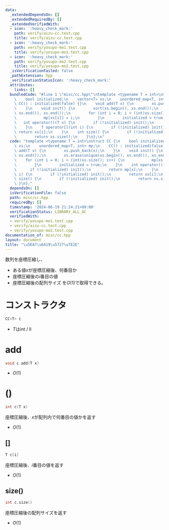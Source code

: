 ```yaml
---
data:
  _extendedDependsOn: []
  _extendedRequiredBy: []
  _extendedVerifiedWith:
  - icon: ':heavy_check_mark:'
    path: verify/aizu-cc.test.cpp
    title: verify/aizu-cc.test.cpp
  - icon: ':heavy_check_mark:'
    path: verify/yosupo-mo1.test.cpp
    title: verify/yosupo-mo1.test.cpp
  - icon: ':heavy_check_mark:'
    path: verify/yosupo-mo2.test.cpp
    title: verify/yosupo-mo2.test.cpp
  _isVerificationFailed: false
  _pathExtension: hpp
  _verificationStatusIcon: ':heavy_check_mark:'
  attributes:
    links: []
  bundledCode: "#line 1 \"misc/cc.hpp\"\ntemplate <typename T = int>\nstruct CC {\n\
    \    bool initialized;\n    vector<T> xs;\n    unordered_map<T, int> mp;\n   \
    \ CC() : initialized(false) {}\n    void add(T x) {\n        xs.push_back(x);\n\
    \    }\n    void init() {\n        sort(xs.begin(), xs.end());\n        xs.erase(unique(xs.begin(),\
    \ xs.end()), xs.end());\n        for (int i = 0; i < (int)xs.size(); i++) {\n\
    \            mp[xs[i]] = i;\n        }\n        initialized = true;\n    }\n \
    \   int operator()(T x) {\n        if (!initialized) init();\n        return mp[x];\n\
    \    }\n    T operator[](int i) {\n        if (!initialized) init();\n       \
    \ return xs[i];\n    }\n    int size() {\n        if (!initialized) init();\n\
    \        return xs.size();\n    }\n};\n"
  code: "template <typename T = int>\nstruct CC {\n    bool initialized;\n    vector<T>\
    \ xs;\n    unordered_map<T, int> mp;\n    CC() : initialized(false) {}\n    void\
    \ add(T x) {\n        xs.push_back(x);\n    }\n    void init() {\n        sort(xs.begin(),\
    \ xs.end());\n        xs.erase(unique(xs.begin(), xs.end()), xs.end());\n    \
    \    for (int i = 0; i < (int)xs.size(); i++) {\n            mp[xs[i]] = i;\n\
    \        }\n        initialized = true;\n    }\n    int operator()(T x) {\n  \
    \      if (!initialized) init();\n        return mp[x];\n    }\n    T operator[](int\
    \ i) {\n        if (!initialized) init();\n        return xs[i];\n    }\n    int\
    \ size() {\n        if (!initialized) init();\n        return xs.size();\n   \
    \ }\n};"
  dependsOn: []
  isVerificationFile: false
  path: misc/cc.hpp
  requiredBy: []
  timestamp: '2024-06-19 21:24:21+09:00'
  verificationStatus: LIBRARY_ALL_AC
  verifiedWith:
  - verify/yosupo-mo1.test.cpp
  - verify/aizu-cc.test.cpp
  - verify/yosupo-mo2.test.cpp
documentation_of: misc/cc.hpp
layout: document
title: "\u5EA7\u6A19\u5727\u7E2E"
---
```


数列を座標圧縮し、
- ある値$x$が座標圧縮後、何番目か
- 座標圧縮後の$i$番目の値
- 座標圧縮後の配列サイズ
を$O(1)$で取得できる。

# コンストラクタ

```cpp
CC<T> c
```

- $T$はint / ll

# add

```cpp
void c.add(T x)
```

- $O(1)$

# ()

```cpp
int c(T x)
```

座標圧縮後、$x$が配列内で何番目の値かを返す

- $O(1)$

## []

```cpp
T c[i]
```

座標圧縮後、$i$番目の値を返す

- $O(1)$

## size()

```cpp
int c.size()
```

座標圧縮後の配列サイズを返す

- $O(1)$